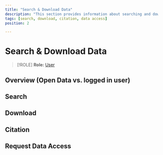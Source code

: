 ```yaml
---
title: "Search & Download Data"
description: "This section provides information about searching and downloading data, including citation and data access requests."
tags: [search, download, citation, data access]
position: 2

---
```


# Search & Download Data
> [!ROLE]
> __Role:__ [User](../General/#roles)


## Overview (Open Data vs. logged in user)
## Search
## Download
## Citation
## Request Data Access